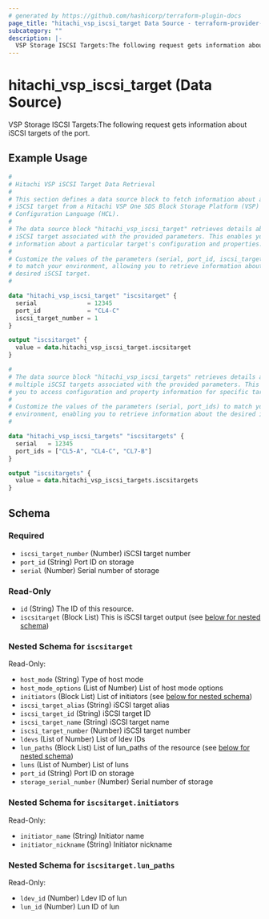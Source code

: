 ```yaml
---
# generated by https://github.com/hashicorp/terraform-plugin-docs
page_title: "hitachi_vsp_iscsi_target Data Source - terraform-provider-hitachi"
subcategory: ""
description: |-
  VSP Storage ISCSI Targets:The following request gets information about iSCSI targets of the port.
---
```


# hitachi_vsp_iscsi_target (Data Source)

VSP Storage ISCSI Targets:The following request gets information about iSCSI targets of the port.

## Example Usage

```terraform
#
# Hitachi VSP iSCSI Target Data Retrieval
#
# This section defines a data source block to fetch information about a specific
# iSCSI target from a Hitachi VSP One SDS Block Storage Platform (VSP) using HashiCorp
# Configuration Language (HCL).
#
# The data source block "hitachi_vsp_iscsi_target" retrieves details about an
# iSCSI target associated with the provided parameters. This enables you to access
# information about a particular target's configuration and properties.
#
# Customize the values of the parameters (serial, port_id, iscsi_target_number)
# to match your environment, allowing you to retrieve information about the
# desired iSCSI target.
#

data "hitachi_vsp_iscsi_target" "iscsitarget" {
  serial              = 12345
  port_id             = "CL4-C"
  iscsi_target_number = 1
}

output "iscsitarget" {
  value = data.hitachi_vsp_iscsi_target.iscsitarget
}

#
# The data source block "hitachi_vsp_iscsi_targets" retrieves details about
# multiple iSCSI targets associated with the provided parameters. This allows
# you to access configuration and property information for specific targets.
#
# Customize the values of the parameters (serial, port_ids) to match your
# environment, enabling you to retrieve information about the desired iSCSI targets.
#

data "hitachi_vsp_iscsi_targets" "iscsitargets" {
  serial   = 12345
  port_ids = ["CL5-A", "CL4-C", "CL7-B"]
}

output "iscsitargets" {
  value = data.hitachi_vsp_iscsi_targets.iscsitargets
}
```

<!-- schema generated by tfplugindocs -->
## Schema

### Required

- `iscsi_target_number` (Number) iSCSI target number
- `port_id` (String) Port ID on storage
- `serial` (Number) Serial number of storage

### Read-Only

- `id` (String) The ID of this resource.
- `iscsitarget` (Block List) This is iSCSI target output (see [below for nested schema](#nestedblock--iscsitarget))

<a id="nestedblock--iscsitarget"></a>
### Nested Schema for `iscsitarget`

Read-Only:

- `host_mode` (String) Type of host mode
- `host_mode_options` (List of Number) List of host mode options
- `initiators` (Block List) List of initiators (see [below for nested schema](#nestedblock--iscsitarget--initiators))
- `iscsi_target_alias` (String) iSCSI target alias
- `iscsi_target_id` (String) iSCSI target ID
- `iscsi_target_name` (String) iSCSI target name
- `iscsi_target_number` (Number) iSCSI target number
- `ldevs` (List of Number) List of ldev IDs
- `lun_paths` (Block List) List of lun_paths of the resource (see [below for nested schema](#nestedblock--iscsitarget--lun_paths))
- `luns` (List of Number) List of luns
- `port_id` (String) Port ID on storage
- `storage_serial_number` (Number) Serial number of storage

<a id="nestedblock--iscsitarget--initiators"></a>
### Nested Schema for `iscsitarget.initiators`

Read-Only:

- `initiator_name` (String) Initiator name
- `initiator_nickname` (String) Initiator nickname


<a id="nestedblock--iscsitarget--lun_paths"></a>
### Nested Schema for `iscsitarget.lun_paths`

Read-Only:

- `ldev_id` (Number) Ldev ID of lun
- `lun_id` (Number) Lun ID of lun
